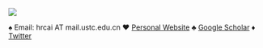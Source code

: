 <!-- ### Hi, I am RainbowRui -->

![](https://github-readme-stats-git-master-rstaa-rickstaa.vercel.app/api?username=RainbowRui&hide=contribs,issues&show_icons=true&include_all_commits=true&count_private=true&role=OWNER,ORGANIZATION_MEMBER,COLLABORATOR&theme=solarized-light)
<!-- ![](https://github-readme-stats-one-bice.vercel.app/api?username=RainbowRui&show_icons=true&include_all_commits=true&count_private=true&role=OWNER,ORGANIZATION_MEMBER,COLLABORATOR&theme=solarized-light) -->
<!-- ![](https://github-readme-stats.vercel.app/api?username=RainbowRui&show_icons=true&count_private=true&theme=solarized-light) -->
<!-- ![](https://github-readme-stats.vercel.app/api/top-langs/?username=RainbowRui&theme=solarized-light&hide=javascript,html,css) -->

:spades: Email: hrcai AT mail.ustc.edu.cn :hearts: [Personal Website](https://rainbowrui.github.io/) :clubs: [Google Scholar](https://scholar.google.com/citations?user=fqoe18wAAAAJ&hl=en) :diamonds: [Twitter](https://twitter.com/HongruiCai)

